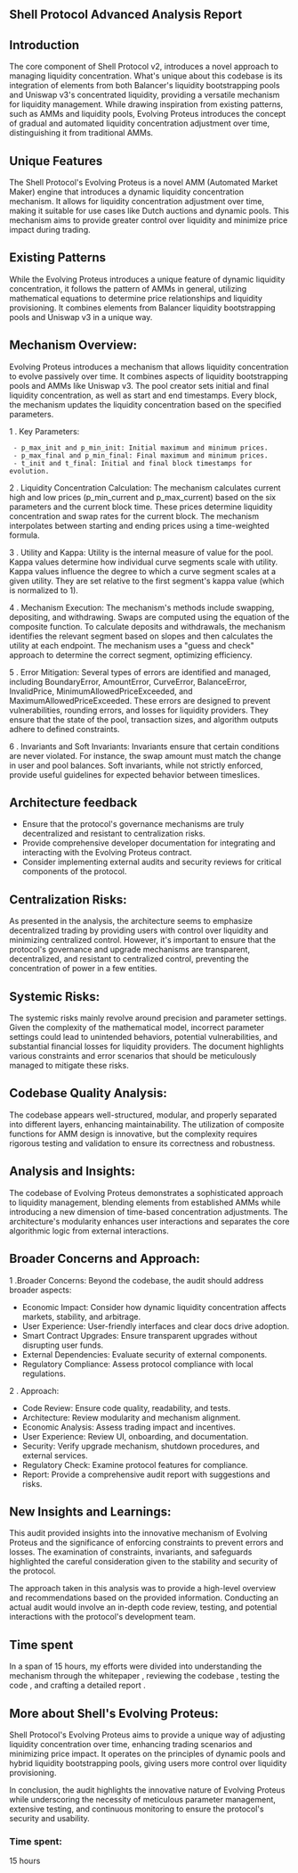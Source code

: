  ## Shell Protocol Advanced Analysis Report 

## Introduction

The core component of Shell Protocol v2, introduces a novel approach to managing liquidity concentration. What's unique about this codebase is its integration of elements from both Balancer's liquidity bootstrapping pools and Uniswap v3's concentrated liquidity, providing a versatile mechanism for liquidity management. While drawing inspiration from existing patterns, such as AMMs and liquidity pools, Evolving Proteus introduces the concept of gradual and automated liquidity concentration adjustment over time, distinguishing it from traditional AMMs.




## Unique Features
The Shell Protocol's Evolving Proteus is a novel AMM (Automated Market Maker) engine that introduces a dynamic liquidity concentration mechanism. It allows for liquidity concentration adjustment over time, making it suitable for use cases like Dutch auctions and dynamic pools. This mechanism aims to provide greater control over liquidity and minimize price impact during trading.

## Existing Patterns
While the Evolving Proteus introduces a unique feature of dynamic liquidity concentration, it follows the pattern of AMMs in general, utilizing mathematical equations to determine price relationships and liquidity provisioning. It combines elements from Balancer liquidity bootstrapping pools and Uniswap v3 in a unique way.

## Mechanism Overview:
Evolving Proteus introduces a mechanism that allows liquidity concentration to evolve passively over time. It combines aspects of liquidity bootstrapping pools and AMMs like Uniswap v3. The pool creator sets initial and final liquidity concentration, as well as start and end timestamps. Every block, the mechanism updates the liquidity concentration based on the specified parameters.

1 . Key Parameters:

     - p_max_init and p_min_init: Initial maximum and minimum prices.
     - p_max_final and p_min_final: Final maximum and minimum prices.
     - t_init and t_final: Initial and final block timestamps for evolution.

2 . Liquidity Concentration Calculation:
    The mechanism calculates current high and low prices (p_min_current and p_max_current) based on the six parameters and the current block time. These prices determine liquidity concentration and swap rates for the current block. The mechanism interpolates between starting and ending prices using a time-weighted formula.

3 . Utility and Kappa:
     Utility is the internal measure of value for the pool. Kappa values determine how individual curve segments scale with utility. Kappa values influence the degree to which a curve segment scales at a given utility. They are set relative to the first segment's kappa value (which is normalized to 1).

4 . Mechanism Execution:
     The mechanism's methods include swapping, depositing, and withdrawing. Swaps are computed using the equation of the composite function. To calculate deposits and withdrawals, the mechanism identifies the relevant segment based on slopes and then calculates the utility at each endpoint. The mechanism uses a "guess and check" approach to determine the correct segment, optimizing efficiency.

5 . Error Mitigation:
     Several types of errors are identified and managed, including BoundaryError, AmountError, CurveError, BalanceError, InvalidPrice, MinimumAllowedPriceExceeded, and MaximumAllowedPriceExceeded. These errors are designed to prevent vulnerabilities, rounding errors, and losses for liquidity providers. They ensure that the state of the pool, transaction sizes, and algorithm outputs adhere to defined constraints.

6 . Invariants and Soft Invariants:
     Invariants ensure that certain conditions are never violated. For instance, the swap amount must match the change in user and pool balances. Soft invariants, while not strictly enforced, provide useful guidelines for expected behavior between timeslices.

## Architecture feedback

- Ensure that the protocol's governance mechanisms are truly decentralized and resistant to centralization risks.
- Provide comprehensive developer documentation for integrating and interacting with the Evolving Proteus contract.
- Consider implementing external audits and security reviews for critical components of the protocol.
## Centralization Risks:

As presented in the analysis, the architecture seems to emphasize decentralized trading by providing users with control over liquidity and minimizing centralized control. However, it's important to ensure that the protocol's governance and upgrade mechanisms are transparent, decentralized, and resistant to centralized control, preventing the concentration of power in a few entities.

## Systemic Risks:

The systemic risks mainly revolve around precision and parameter settings. Given the complexity of the mathematical model, incorrect parameter settings could lead to unintended behaviors, potential vulnerabilities, and substantial financial losses for liquidity providers. The document highlights various constraints and error scenarios that should be meticulously managed to mitigate these risks.
## Codebase Quality Analysis:

The codebase appears well-structured, modular, and properly separated into different layers, enhancing maintainability. The utilization of composite functions for AMM design is innovative, but the complexity requires rigorous testing and validation to ensure its correctness and robustness.


## Analysis and Insights:

The codebase of Evolving Proteus demonstrates a sophisticated approach to liquidity management, blending elements from established AMMs while introducing a new dimension of time-based concentration adjustments. The architecture's modularity enhances user interactions and separates the core algorithmic logic from external interactions.

## Broader Concerns and Approach:
 
1 .Broader Concerns:
Beyond the codebase, the audit should address broader aspects:

- Economic Impact: Consider how dynamic liquidity concentration affects markets, stability, and arbitrage.
- User Experience: User-friendly interfaces and clear docs drive adoption.
- Smart Contract Upgrades: Ensure transparent upgrades without disrupting user funds.
- External Dependencies: Evaluate security of external components.
- Regulatory Compliance: Assess protocol compliance with local regulations.

2 . Approach:

- Code Review: Ensure code quality, readability, and tests.
- Architecture: Review modularity and mechanism alignment.
- Economic Analysis: Assess trading impact and incentives.
- User Experience: Review UI, onboarding, and documentation.
- Security: Verify upgrade mechanism, shutdown procedures, and external services.
- Regulatory Check: Examine protocol features for compliance.
- Report: Provide a comprehensive audit report with suggestions and risks.








## New Insights and Learnings:

This audit provided insights into the innovative mechanism of Evolving Proteus and the significance of enforcing constraints to prevent errors and losses. The examination of constraints, invariants, and safeguards highlighted the careful consideration given to the stability and security of the protocol.

The approach taken in this analysis was to provide a high-level overview and recommendations based on the provided information. Conducting an actual audit would involve an in-depth code review, testing, and potential interactions with the protocol's development team.

## Time spent

In a span of 15 hours, my efforts were divided into understanding the mechanism through the whitepaper , reviewing the codebase , testing the code , and crafting a detailed report .

## More about Shell's Evolving Proteus:

Shell Protocol's Evolving Proteus aims to provide a unique way of adjusting liquidity concentration over time, enhancing trading scenarios and minimizing price impact. It operates on the principles of dynamic pools and hybrid liquidity bootstrapping pools, giving users more control over liquidity provisioning.

In conclusion, the audit highlights the innovative nature of Evolving Proteus while underscoring the necessity of meticulous parameter management, extensive testing, and continuous monitoring to ensure the protocol's security and usability.





### Time spent:
15 hours